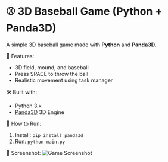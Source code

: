 # ⚾ 3D Baseball Game (Python + Panda3D)

A simple 3D baseball game made with **Python** and **Panda3D**.

🎥 Features:
- 3D field, mound, and baseball
- Press SPACE to throw the ball
- Realistic movement using task manager

🛠️ Built with:
- Python 3.x
- [Panda3D](https://www.panda3d.org) 3D Engine

📁 How to Run:
1. Install: `pip install panda3d`
2. Run: `python main.py`

📸 Screenshot:
![Game Screenshot](screenshot.png)